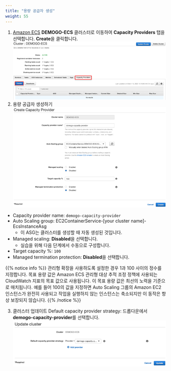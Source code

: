 ```yaml
---
title: "용량 공급자 생성"
weight: 55
---
```

1)	[Amazon ECS](https://console.aws.amazon.com/ecs) **DEMOGO-ECS** 클러스터로 이동하여 **Capacity Providers** 탭을 선택합니다. **Create**을 클릭합니다.
![CreateCapacityProvider](../../../../static/images/autoscale/cluster/create_capacity_provider.png)
2)	용량 공급자 생성하기
![CreateACapacityProvider](../../../../static/images/autoscale/cluster/create_capacity_provider_2.png)
* Capacity provider name: `demogo-capacity-provider`
* Auto Scaling group: EC2ContainerService-[your cluster name]-EcsInstanceAsg
    * 이 ASG는 클러스터를 생성할 때 자동 생성된 것입니다.
* Managed scaling: **Disabled**을 선택합니다.
    * 실습을 위해 다음 단계에서 수동으로 구성합니다.
* Target capacity %: `100`
* Managed termination protection: **Disabled**을 선택합니다. 

{{% notice info %}}
관리형 확장을 사용하도록 설정한 경우 1과 100 사이의 정수를 지정합니다. 목표 용량 값은 Amazon ECS 관리형 대상 추적 조정 정책에 사용되는 CloudWatch 지표의 목표 값으로 사용됩니다. 이 목표 용량 값은 최선의 노력을 기준으로 매치됩니다. 예를 들어 100의 값을 지정하면 Auto Scaling 그룹의 Amazon EC2 인스턴스가 완전히 사용되고 작업을 실행하지 않는 인스턴스는 축소되지만 이 동작은 항상 보장되지 않습니다.
{{% /notice %}}

3)	클러스터 업데이트
Default capacity provider strategy: 드롭다운에서 **demogo-capacity-provider**를 선택합니다.
![UpdateCluster](../../../../static/images/autoscale/cluster/update_cluster.png)